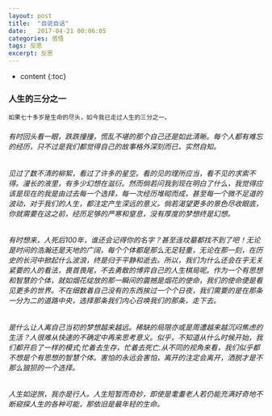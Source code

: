 ```yaml
---
layout: post
title:  "自说自话"
date:   2017-04-21 00:06:05
categories: 感悟
tags: 反思
excerpt: 反思
---
```



* content
{:toc}




### 人生的三分之一


```
如果七十多岁是生命的尽头，如今我已走过人生的三分之一。
```


###### 有时回头看一眼，跌跌撞撞，慌乱不堪的那个自己还是如此清晰。每个人都有难忘的经历，只不过是我们都觉得自己的故事格外深刻而已，实然自知。
###### 见过了数不清的柳絮，看过了许多的星空。看的见的理所应当，看不见的求索不得。漫长的液里，有多少幻想在滋衍。然而倘若问我到现在明白了什么，我觉得应该是现在的我是由过去每一个选择，每一次经历堆砌而成，甚至每一个微不足道的波动，对于我们的人生，都注定产生深远的意义。倘若渴望更多的景色尽收眼底，你就需要在这之前，经历足够的严寒和窒息，没有厚度的梦想终是幻想。

###### 有时想来，人死后100年，谁还会记得你的名字？甚至连坟墓都找不到了吧！无论是时间的浩瀚还是天地的广阔，每个个体都是那么无足轻重，无论在那一刻，在历史的长河中掀起什么波浪，终是归于平静和逝去。所以，我们为什么还会在乎无关紧要的人的看法，畏首畏尾，不去勇敢的博弈自己的人生棋局呢。作为一个有思想和智慧的个体，就如烟花绽放的那一瞬间的震撼是烟花的使命，我们的使命便是看见更多的世界。不在细数着自己没有的东西挨过一个个日夜，我们需要的是在那条一分为二的道路中央，选择那条我们内心召唤我们的那条，走下去。

###### 是什么让人离自己当初的梦想越来越远。稀缺的局限亦或是周遭越来越沉闷焦虑的生活？人很难从快速的不确定中再来思考意义。似乎，不知道从什么时候开始，我们都开启了一样的模式;忙着去生存，忙着去死亡.从不同的视角来看，我们似乎都不想是个有思想的智慧个体。害怕的永远会害怕，离开的注定会离开，洒脱才是不那么狼狈的一个选择。


###### 人生如逆旅，我亦是行人。人生短暂而奇妙，即使是耄耋老人若仍能充满好奇地不断窥探人生的各种可能，那依旧是最年轻的生命。


